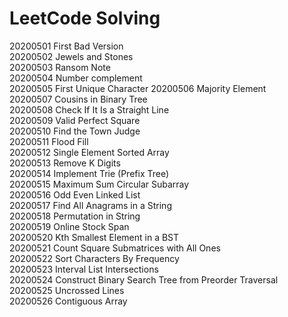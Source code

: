 # LeetCode Solving

20200501 First Bad Version   
20200502 Jewels and Stones   
20200503 Ransom Note   
20200504 Number complement   
20200505 First Unique Character
20200506 Majority Element   
20200507 Cousins in Binary Tree  
20200508 Check If It Is a Straight Line   
20200509 Valid Perfect Square    
20200510 Find the Town Judge  
20200511 Flood Fill  
20200512 Single Element Sorted Array  
20200513 Remove K Digits  
20200514 Implement Trie (Prefix Tree)   
20200515 Maximum Sum Circular Subarray   
20200516 Odd Even Linked List   
20200517 Find All Anagrams in a String   
20200518 Permutation in String   
20200519 Online Stock Span   
20200520 Kth Smallest Element in a BST   
20200521 Count Square Submatrices with All Ones   
20200522 Sort Characters By Frequency   
20200523 Interval List Intersections    
20200524 Construct Binary Search Tree from Preorder Traversal   
20200525 Uncrossed Lines   
20200526 Contiguous Array   

